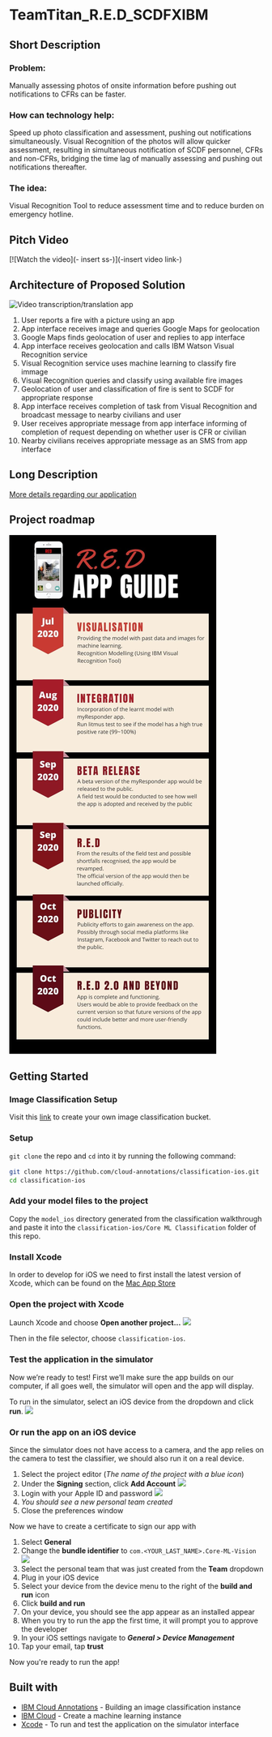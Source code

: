 # TeamTitan_R.E.D_SCDFXIBM

## Short Description

### Problem: 
Manually assessing photos of onsite information before pushing out notifications to CFRs can be faster.
### How can technology help: 
Speed up photo classification and assessment, pushing out notifications simultaneously. Visual Recognition of the photos will allow quicker assessment, resulting in simultaneous notification of SCDF personnel, CFRs and non-CFRs, bridging the time lag of manually assessing and pushing out notifications thereafter.
### The idea:
Visual Recognition Tool to reduce assessment time and to reduce burden on emergency hotline.

## Pitch Video
[![Watch the video](- insert ss-)](-insert video link-)

## Architecture of Proposed Solution
![Video transcription/translation app](https://github.com/luajunan/TeamTitan_R.E.D_SCDFXIBM/blob/master/architect.jpeg)

1. User reports a fire with a picture using an app
2. App interface receives image and queries Google Maps for geolocation
3. Google Maps finds geolocation of user and replies to app interface
4. App interface receives geolocation and calls IBM Watson Visual Recognition service
5. Visual Recognition service uses machine learning to classify fire immage
6. Visual Recognition queries and classify using available fire images
7. Geolocation of user and classification of fire is sent to SCDF for appropriate response
8. App interface receives completion of task from Visual Recognition and broadcast message to nearby civilians and user
9. User receives appropriate message from app interface informing of completion of request depending on whether user is CFR or civilian
10. Nearby civilians receives appropriate message as an SMS from app interface

## Long Description
[More details regarding our application](DESCRIPTION.md)

## Project roadmap

![Roadmap](RED.jpg)

## Getting Started

### Image Classification Setup
Visit this [link](https://cloud.annotations.ai/workshops/classification/index.html) to create your own image classification bucket.

### Setup
`git clone` the repo and `cd` into it by running the following command:

```bash
git clone https://github.com/cloud-annotations/classification-ios.git
cd classification-ios
```

### Add your model files to the project
Copy the `model_ios` directory generated from the classification walkthrough and paste it into the `classification-ios/Core ML Classification` folder of this repo.

### Install Xcode
In order to develop for iOS we need to first install the latest version of Xcode, which can be found on the [Mac App Store](https://itunes.apple.com/us/app/xcode/id497799835?mt=12)

### Open the project with Xcode
Launch Xcode and choose **Open another project...**
![](https://d2mxuefqeaa7sj.cloudfront.net/s_50BD1551C2CA022B9CF9D8DF0A28275DB7ACF3DBDD5764C0CB12B3AF3B1E0766_1541995654686_Screen+Shot+2018-11-11+at+10.18.30+PM.png)

Then in the file selector, choose `classification-ios`.

### Test the application in the simulator
Now we’re ready to test! First we’ll make sure the app builds on our computer, if all goes well, the simulator will open and the app will display.

To run in the simulator, select an iOS device from the dropdown and click **run**.
![](https://d2mxuefqeaa7sj.cloudfront.net/s_50BD1551C2CA022B9CF9D8DF0A28275DB7ACF3DBDD5764C0CB12B3AF3B1E0766_1541996500409_Screen+Shot+2018-11-11+at+10.25.24+PM2.png)

### Or run the app on an iOS device
Since the simulator does not have access to a camera, and the app relies on the camera to test the classifier, we should also run it on a real device.


1. Select the project editor (*The name of the project with a blue icon*)
1. Under the **Signing** section, click **Add Account**
![](https://bourdakos1.github.io/deprecated-cloud-annotations/assets/add_account.png)
1. Login with your Apple ID and password
![](https://bourdakos1.github.io/deprecated-cloud-annotations/assets/xcode_add_account.png)
1. *You should see a new personal team created*
1. Close the preferences window

Now we have to create a certificate to sign our app with
1. Select **General**
1. Change the **bundle identifier** to `com.<YOUR_LAST_NAME>.Core-ML-Vision`
![](https://bourdakos1.github.io/deprecated-cloud-annotations/assets/change_identifier.png)
1. Select the personal team that was just created from the **Team** dropdown
1. Plug in your iOS device
1. Select your device from the device menu to the right of the **build and run** icon
1. Click **build and run**
1. On your device, you should see the app appear as an installed appear
1. When you try to run the app the first time, it will prompt you to approve the developer
1. In your iOS settings navigate to ***General > Device Management***
1. Tap your email, tap **trust**

Now you're ready to run the app!

## Built with
* [IBM Cloud Annotations](https://cloud.annotations.ai/) - Building an image classification instance
* [IBM Cloud](https://cloud.ibm.com/) - Create a machine learning instance
* [Xcode](https://developer.apple.com/xcode/) - To run and test the application on the simulator interface
